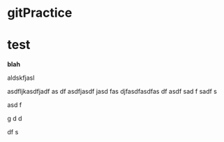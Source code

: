 # gitPractice
<html>
<h1>test</h1>


<b>blah</b>
<br>

aldskfjasl

asdfljkasdfjadf
as
df
asdfjasdf
jasd
fas
djfasdfasdfas
df
asdf
sad
f
sadf
s
 
asd f


g
d
d
 

 
 
df
s

</html>
